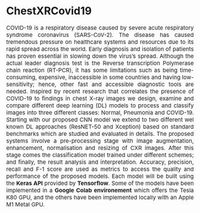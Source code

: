 # ChestXRCovid19

<p style='text-align: justify; font-size:15px '>COVID-19 is a respiratory disease caused by severe acute respiratory syndrome coronavirus (SARS-CoV-2). The disease has caused tremendous pressure on healthcare systems and resources due to its rapid spread across the world.  Early diagnosis and isolation of patients has proven essential in slowing down the virus’s spread. Although the actual leader diagnosis test is the Reverse transcription Polymerase chain reaction (RT-PCR), it has some limitations such as being time-consuming, expensive, inaccessible in some countries and having low-sensitivity; hence, other fast and accessible diagnostic tools are needed. Inspired by recent research that correlates the presence of COVID-19 to findings in chest X-ray images we design, examine and compare different deep learning (DL) models to process and classify images into three different classes: Normal, Pneumonia and COVID-19. Starting with our proposed CNN model we extend to two different wel known DL approaches (ResNET-50 and Xception) based on standard benchmarks which are studied and evaluated in details. The proposed systems involve a pre-processing stage with image augmentation, enhancement, normalisation and resizing of CXR images. After this stage comes the classification model trained under different schemes; and finally, the result analysis and interpretation. Accuracy, precision, recall and F-1 score are used as metrics to access the quality and performance of the proposed models. Each model will be built using the <b>Keras API</b> provided by <b>Tensorflow</b>. Some of the models have been implemented in a <b>Google Colab environement</b> which offers the Tesla K80 GPU, and the others have been implemented locally with an Apple M1 Metal GPU. </p>
